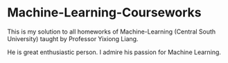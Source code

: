 # Machine-Learning-Courseworks
This is my solution to all homeworks of Machine-Learning (Central South University) taught by Professor Yixiong Liang.

He is great enthusiastic person. I admire his passion for Machine Learning.

